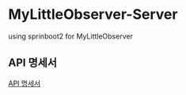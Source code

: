 # MyLittleObserver-Server
using sprinboot2 for MyLittleObserver

API 명세서 
------------
[API 명세서](https://github.com/ForGraduate2020/MyLittleObserver-Server/wiki)
